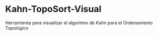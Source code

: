 # Kahn-TopoSort-Visual
Herramienta para visualizar el algoritmo de Kahn para el Ordenamiento Topológico
